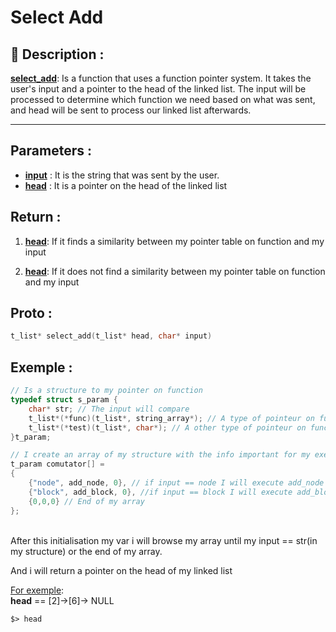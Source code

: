 # Select Add

## 📝 Description :
<u>**select_add**</u>: Is a function that uses a function pointer system. It takes the user's input and a pointer to the head of the linked list. The input will be processed to determine which function we need based on what was sent, and head will be sent to process our linked list afterwards.

---
## Parameters :
- <u>**input**</u> : It is the string that was sent by the user.
- <u>**head**</u> : It is a pointer on the head of the linked list

## Return :
1. <u>**head**</u>: If it finds a similarity between my pointer table on function and my input

2. <u>**head**</u>: If it does not find a similarity between my pointer table on function and my input

## Proto :
```c
t_list* select_add(t_list* head, char* input)
```

## Exemple : 

```c
// Is a structure to my pointer on function
typedef struct s_param {
    char* str; // The input will compare
    t_list*(*func)(t_list*, string_array*); // A type of pointeur on function
    t_list*(*test)(t_list*, char*); // A other type of pointeur on function
}t_param;

// I create an array of my structure with the info important for my exercise
t_param comutator[] =
{
    {"node", add_node, 0}, // if input == node I will execute add_node function
    {"block", add_block, 0}, //if input == block I will execute add_block function
    {0,0,0} // End of my array 
};
```
<br>
After this initialisation my var i will browse my array until my input == str(in my structure) or the end of my array.

And i will return a pointer on the head of my linked list

<u>For exemple</u>: <br>
**head** == [2]->[6]-> NULL

```$> head```
